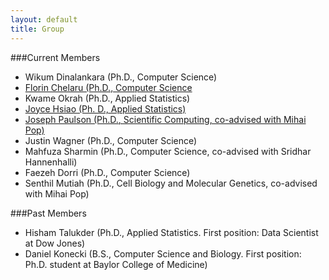 ```yaml
---
layout: default
title: Group
---
```


###Current Members
- Wikum Dinalankara (Ph.D., Computer Science)
- [Florin Chelaru (Ph.D., Computer Science](http://cs.umd.edu/~florinc)
- Kwame Okrah (Ph.D., Applied Statistics)
- [Joyce Hsiao (Ph. D., Applied Statistics)](http://cbcb.umd.edu/~chsiao/)
- [Joseph Paulson (Ph.D., Scientific Computing, co-advised with
Mihai Pop)](http://cbcb.umd.edu/~jpaulson/)
- Justin Wagner (Ph.D., Computer Science)
- Mahfuza Sharmin (Ph.D., Computer Science, co-advised with Sridhar
Hannenhalli)
- Faezeh Dorri (Ph.D., Computer Science)
- Senthil Mutiah (Ph.D., Cell Biology and Molecular Genetics,
co-advised with Mihai Pop)

###Past Members
- Hisham Talukder (Ph.D., Applied Statistics. First position: Data
Scientist at Dow Jones)
- Daniel Konecki (B.S., Computer Science and Biology. First position:
Ph.D. student at Baylor College of Medicine)
